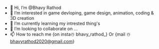 - 👋 Hi, I’m @Bhavy Rathod
- 👀 I’m interested in game devloping, game design, animation, coding & 3D creation
- 🌱 I’m currently learning my intrested thing's
- 💞️ I’m looking to collaborate on ...
- 📫 How to reach me {on insta☃️ bhavy_rathod_} Or {mail ☃️ bhavyrathod2020@gmail.com}

<!---
JoYdevloper/JoYdevloper is a ✨ special ✨ repository because its `README.md` (this file) appears on your GitHub profile.
You can click the Preview link to take a look at your changes.
--->
